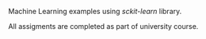 Machine Learning examples using *sckit-learn* library. 

All assigments are completed as part of university course.
